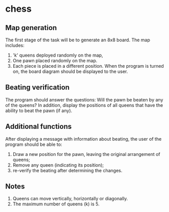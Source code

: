 # chess
## Map generation

The first stage of the task will be to generate an 8x8 board. The map includes:

1. 'k' queens deployed randomly on the map,
2. One pawn placed randomly on the map.
3. Each piece is placed in a different position. When the program is turned on, the board diagram should be displayed to the user.

## Beating verification
The program should answer the questions: Will the pawn be beaten by any of the queens?
In addition, display the positions of all queens that have the ability to beat the pawn (if any).

## Additional functions
After displaying a message with information about beating, the user of the program should be able to:

1. Draw a new position for the pawn, leaving the original arrangement of queens;
2. Remove any queen (indicating its position);
3. re-verify the beating after determining the changes.

## Notes
1. Queens can move vertically, horizontally or diagonally.
2. The maximum number of queens (k) is 5.